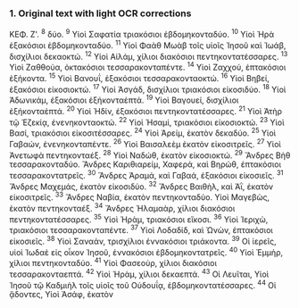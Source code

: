 ### 1. Original text with light OCR corrections

ΚΕΦ. Ζ'.
<sup>8</sup> δύο.
<sup>9</sup> Υἱοὶ Σαφατία τριακόσιοι ἑβδομηκονταδύο.
<sup>10</sup> Υἱοὶ Ἡρὰ ἑξακόσιοι ἑβδομηκονταδύο.
<sup>11</sup> Υἱοὶ Φαὰθ Μωὰβ τοῖς υἱοῖς Ἰησοῦ καὶ Ἰωάβ, δισχίλιοι δεκαοκτώ.
<sup>12</sup> Υἱοὶ Αἰλάμ, χίλιοι διακόσιοι πεντηκοντατέσσαρες.
<sup>13</sup> Υἱοὶ Ζαθθούα, ὀκτακόσιοι τεσσαρακονταπέντε.
<sup>14</sup> Υἱοὶ Ζαχχού, ἑπτακόσιοι ἑξήκοντα.
<sup>15</sup> Υἱοὶ Βανουΐ, ἑξακόσιοι τεσσαρακονταοκτώ.
<sup>16</sup> Υἱοὶ Βηβεί, ἑξακόσιοι εἰκοσιοκτώ.
<sup>17</sup> Υἱοὶ Ἀσγάδ, δισχίλιοι τριακόσιοι εἰκοσιδύο.
<sup>18</sup> Υἱοὶ Ἀδωνικάμ, ἑξακόσιοι ἑξήκονταἑπτά.
<sup>19</sup> Υἱοὶ Βαγουεί, δισχίλιοι ἑξήκονταἑπτά.
<sup>20</sup> Υἱοὶ Ἡδίν, ἑξακόσιοι πεντηκοντατέσσαρες.
<sup>21</sup> Υἱοὶ Ἀτὴρ τῷ Ἑζεκίᾳ, ἐνενηκονταοκτώ.
<sup>22</sup> Υἱοὶ Ἡσαμί, τριακόσιοι εἰκοσιοκτώ.
<sup>23</sup> Υἱοὶ Βασί, τριακόσιοι εἰκοσιτέσσαρες.
<sup>24</sup> Υἱοὶ Ἀρείμ, ἑκατὸν δεκαδύο.
<sup>25</sup> Υἱοὶ Γαβαών, ἐνενηκονταπέντε.
<sup>26</sup> Υἱοὶ Βαισαλεὲμ ἑκατὸν εἰκοσιτρεῖς.
<sup>27</sup> Υἱοὶ Ἀνετωφὰ πεντηκονταέξ.
<sup>28</sup> Υἱοὶ Ναδώθ, ἑκατὸν εἰκοσιοκτώ.
<sup>29</sup> Ἄνδρες Βὴθ τεσσαρακονταδύο. Ἄνδρες Καριθιαρείμ, Χαφερά, καὶ Βηρώθ, ἑπτακόσιοι τεσσαρακοντατρεῖς.
<sup>30</sup> Ἄνδρες Ἀραμά, καὶ Γαβαά, ἑξακόσιοι εἰκοσιεῖς.
<sup>31</sup> Ἄνδρες Μαχεμάς, ἑκατὸν εἰκοσιδύο.
<sup>32</sup> Ἄνδρες Βαιθὴλ, καὶ Ἀῒ, ἑκατὸν εἰκοσιτρεῖς.
<sup>33</sup> Ἄνδρες Ναβία, ἑκατὸν πεντηκονταδύο. Υἱοὶ Μαγεβὼς, ἑκατὸν πεντηκονταέξ.
<sup>34</sup> Ἄνδρες Ἡλαμαὰρ, χίλιοι διακόσιοι πεντηκοντατέσσαρες.
<sup>35</sup> Υἱοὶ Ἡρὰμ, τριακόσιοι εἴκοσι.
<sup>36</sup> Υἱοὶ Ἱεριχὼ, τριακόσιοι τεσσαρακονταπέντε.
<sup>37</sup> Υἱοὶ Λοδαδίδ, καὶ Ὠνὼν, ἑπτακόσιοι εἰκοσιεῖς.
<sup>38</sup> Υἱοὶ Σαναάν, τρισχίλιοι ἐννακόσιοι τριάκοντα.
<sup>39</sup> Οἱ ἱερεῖς, υἱοὶ Ἰωδαὲ εἰς οἶκον Ἰησοῦ, ἐννακόσιοι ἑβδομηκοντατρεῖς.
<sup>40</sup> Υἱοὶ Ἐμμὴρ, χίλιοι πεντηκονταδύο.
<sup>41</sup> Υἱοὶ Φασεοὺρ, χίλιοι διακόσιοι τεσσαρακονταεπτά.
<sup>42</sup> Υἱοὶ Ἡρὰμ, χίλιοι δεκαεπτά.
<sup>43</sup> Οἱ Λευῖται, Υἱοὶ Ἰησοῦ τῷ Καδμιὴλ τοῖς υἱοῖς τοῦ Οὐδουΐᾳ, ἑβδομηκοντατέσσαρες.
<sup>44</sup> Οἱ ᾄδοντες, Υἱοὶ Ἀσάφ, ἑκατὸν